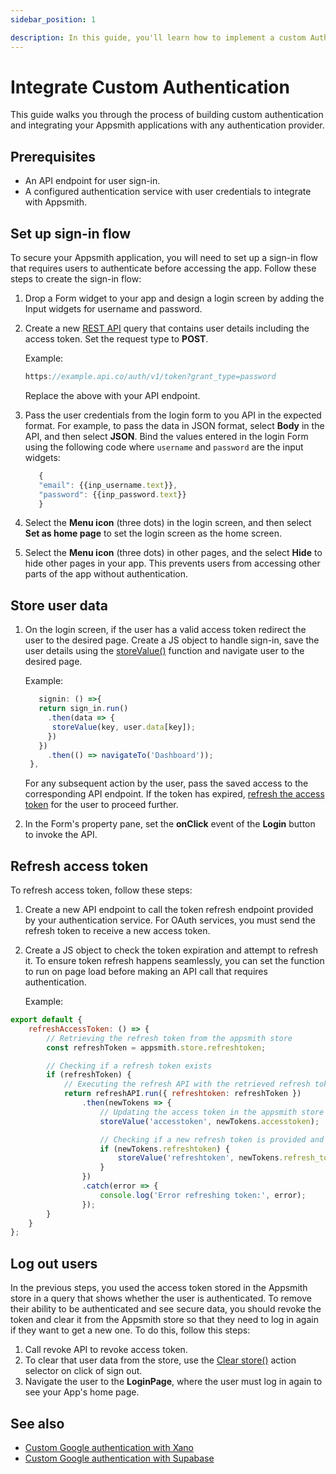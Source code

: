 ```yaml
---
sidebar_position: 1

description: In this guide, you'll learn how to implement a custom Auth flow using an API with JWTs.
---
```



# Integrate Custom Authentication

This guide walks you through the process of building custom authentication and integrating your Appsmith applications with any authentication provider.

## Prerequisites
- An API endpoint for user sign-in.
- A configured authentication service with user credentials to integrate with Appsmith.

## Set up sign-in flow
To secure your Appsmith application, you will need to set up a sign-in flow that requires users to authenticate before accessing the app. Follow these steps to create the sign-in flow:
1. Drop a Form widget to your app and design a login screen by adding the Input widgets for username and password.
2. Create a new [REST API](/connect-data/reference/rest-api) query that contains user details including the access token. Set the request type to **POST**. 
   
   Example:
    ```jsx
    https://example.api.co/auth/v1/token?grant_type=password
    ```
    Replace the above with your API endpoint.
3. Pass the user credentials from the login form to you API in the expected format.
   For example, to pass the data in JSON format, select **Body** in the API, and then select **JSON**. Bind the values entered in the login Form using the following code where `username` and `password` are the input widgets:
   
   ```jsx
      {
      "email": {{inp_username.text}},
      "password": {{inp_password.text}}
      }
   ```
4. Select the **Menu icon** (three dots) in the login screen, and then select **Set as home page** to set the login screen as the home screen.
   <ZoomImage src="/img/set-as-home-page.png" alt="Set as home page" caption="Set as home page" />
5. Select the **Menu icon** (three dots) in other pages, and the select **Hide** to hide other pages in your app. This prevents users from accessing other parts of the app without authentication. 

## Store user data
1. On the login screen, if the user has a valid access token redirect the user to the desired page. Create a JS object to handle sign-in, save the user details using the [storeValue()](/reference/appsmith-framework/widget-actions/store-value) function and navigate user to the desired page.

   Example:
   ```jsx
      signin: () =>{
      return sign_in.run()
        .then(data => {
         storeValue(key, user.data[key]);
        })
      })
        .then(() => navigateTo('Dashboard'));
    },
   ```
   For any subsequent action by the user, pass the saved access to the corresponding API endpoint. If the token has expired, [refresh the access token](#refresh-access-token) for the user to proceed further.
2. In the Form's property pane, set the **onClick** event of the **Login** button to invoke the API.
   

## Refresh access token
To refresh access token, follow these steps:
1. Create a new API endpoint to call the token refresh endpoint provided by your authentication service. For OAuth services, you must send the refresh token to receive a new access token.
2. Create a JS object to check the token expiration and attempt to refresh it. To ensure token refresh happens seamlessly, you can set the function to run on page load before making an API call that requires authentication.

   Example:

```jsx
export default {
    refreshAccessToken: () => {
        // Retrieving the refresh token from the appsmith store
        const refreshToken = appsmith.store.refreshtoken;

        // Checking if a refresh token exists
        if (refreshToken) {
            // Executing the refresh API with the retrieved refresh token
            return refreshAPI.run({ refreshtoken: refreshToken })
                .then(newTokens => {
                    // Updating the access token in the appsmith store
                    storeValue('accesstoken', newTokens.accesstoken);

                    // Checking if a new refresh token is provided and updating it
                    if (newTokens.refreshtoken) {
                        storeValue('refreshtoken', newTokens.refresh_token);
                    }
                })
                .catch(error => {
                    console.log('Error refreshing token:', error);
                });
        }
    }
};
```

## Log out users

In the previous steps, you used the access token stored in the Appsmith store in a query that shows whether the user is authenticated. To remove their ability to be authenticated and see secure data, you should revoke the token and clear it from the Appsmith store so that they need to log in again if they want to get a new one. To do this, follow this steps:
1. Call revoke API to revoke access token.
2. To clear that user data from the store, use the [Clear store()](/reference/appsmith-framework/widget-actions/clear-store) action selector on click of sign out.
3. Navigate the user to the **LoginPage**, where the user must log in again to see your App's home page.

## See also
* [Custom Google authentication with Xano](https://www.youtube.com/watch?v=n3XSAA7q--I)
* [Custom Google authentication with Supabase](https://www.youtube.com/watch?v=mfhHUDNCkoQ)
